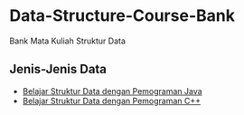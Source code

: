 # Data-Structure-Course-Bank
Bank Mata Kuliah Struktur Data 

## Jenis-Jenis Data
<ul>
  <li><a href="https://github.com/Muhammad-Ikhwan-Fathulloh/Algorithm-and-Programming-1-Course-Bank/tree/main/Java-Programming">Belajar Struktur Data dengan Pemograman Java</a></li>
  <li><a href="https://github.com/Muhammad-Ikhwan-Fathulloh/Algorithm-and-Programming-1-Course-Bank/tree/main/C++-Programming">Belajar Struktur Data dengan Pemograman C++</a></li>
</ul>
